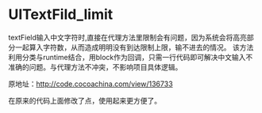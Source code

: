 # UITextFild_limit

textField输入中文字符时,直接在代理方法里限制会有问题，因为系统会将高亮部分一起算入字符数，从而造成明明没有到达限制上限，输不进去的情况。 该方法利用分类与runtime结合，用block作为回调，只需一行代码即可解决中文输入不准确的问题。与代理方法不冲突，不影响项目具体逻辑。

原地址：http://code.cocoachina.com/view/136733

在原来的代码上面修改了点，使用起来更方便了。
